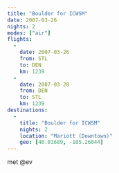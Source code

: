 ```yaml
---
title: "Boulder for ICWSM"
date: 2007-03-26
nights: 2
modes: ["air"]
flights:
  -
    date: 2007-03-26
    from: STL
    to: DEN
    km: 1239
  -
    date: 2007-03-28
    from: DEN
    to: STL
    km: 1239
destinations:
  -
    title: "Boulder for ICWSM"
    nights: 2
    location: "Mariott (Downtown)"
    geo: [40.01689, -105.26044]
---
```


met @ev

